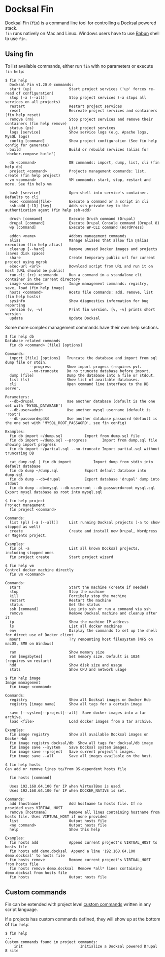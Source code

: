 # Docksal Fin

Docksal Fin (`fin`) is a command line tool for controlling a Docksal powered stack.  
`fin` runs natively on Mac and Linux. Windows users have to use [Babun](http://babun.github.io) shell to use `fin`.

## Using fin

To list available commands, either run `fin` with no parameters or execute `fin help`:

    $ fin help
      Docksal Fin v1.20.0 commands:  
      start (up)                 Start project services ('up' forces re-read of configuration)
      stop [-a (--all)]          Stop project services (-a stops all services on all projects)
      restart                    Restart project services
      reset                      Recreate project services and containers (fin help reset)
      remove (rm)                Stop project services and remove their containers (fin help remove)
      status (ps)                List project services
      logs [service]             Show service logs (e.g. Apache logs, MySQL logs)
      config [command]           Show project configuration (See fin help config for generate)
      build                      Build or rebuild services (alias for 'docker-compose build')
    
      db <command>               DB commands: import, dump, list, cli (fin help db)
      project <command>          Projects management commands: list, create (fin help project)
      vm <command>               VM commands: start, stop, restart and more. See fin help vm
    
      bash [service]             Open shell into service's container. Defaults to cli
      exec <command|file>        Execute a command or a script in cli
      ssh-add [-lD] [key]        Adds ssh private key to the authentication agent (fin help ssh-add)
    
      drush [command]            Execute Drush command (Drupal)
      drupal [command]           Execute Drupal Console command (Drupal 8)
      wp [command]               Execute WP-CLI command (WordPress)
    
      addon <name>               Addons management commands
      alias                      Manage aliases that allow fin @alias execution (fin help alias)
      cleanup [--hard]           Remove unused Docker images and projects (saves disk space)
      share                      Create temporary public url for current project using ngrok
      exec-url <url>             Download script from URL and run it on host (URL should be public)
      run-cli (rc) <command>     Run a command in a standalone cli container in the current directory
      image <command>            Image management commands: registry, save, load (fin help image)
      hosts <command>            Hosts file commands: add, remove, list (fin help hosts)
      sysinfo                    Show diagnostics information for bug reporting
      version (v, -v)            Print fin version. [v, -v] prints short version
      update                     Update Docksal

Some more complex management commands have their own help sections.

<a name="fin-help-db"></a>

    $ fin help db
    Database related commands
      fin db <command> [file] [options]

    Commands:
      import [file] [options]  	Truncate the database and import from sql dump file or stdin.
               --progress      	Show import progess (requires pv).
               --no-truncate   	Do no truncate database before import.
      dump [file]              	Dump the database into a file or stdout.
      list (ls)                	Show list of available databases.
      cli                      	Open command line interface to the DB server.

    Parameters:
      --db=drupal              	Use another database (default is the one set with 'MYSQL_DATABASE')
      --db-user=admin          	Use another mysql username (default is 'root')
      --db-password=p4$$       	Use another database password (default is the one set with 'MYSQL_ROOT_PASSWORD', see fin config)

    Examples:
      fin db import ~/dump.sql 			Import from dump.sql file
      fin db import ~/dump.sql --progress		Import from dump.sql file showing import progress
      fin db import ~/partial.sql --no-truncate	Import partial.sql without truncating DB

      cat dump.sql | fin db import			Import dump from stdin into default database
      fin db dump ~/dump.sql   			Export default database into dump.sql
      fin db dump --db=drupal  			Export database 'drupal' dump into stdout
      fin db dump --db=mysql --db-user=root --db-password=root mysql.sql    Export mysql database as root into mysql.sql

<a name="fin-help-project"></a>

    $ fin help project
    Project management
      fin project <command>      
    
    Commands:
      list (pl) [-a (--all)]     List running Docksal projects (-a to show stopped as well)
      create                     Create and install new Drupal, Wordpress or Magento project.
    
    Examples:
      fin pl -a                  List all known Docksal projects, including stopped ones
      fin project create         Start project wizard


<a name="fin-help-vm"></a>

    $ fin help vm
    Control docker machine directly
      fin vm <command>           
    
    Commands:
      start                      Start the machine (create if needed)
      stop                       Stop the machine
      kill                       Forcibely stop the machine
      restart                    Restart the machine
      status                     Get the status
      ssh [command]              Log into ssh or run a command via ssh
      remove                     Remove Docksal machine and cleanup after it
      ip                         Show the machine IP address
      ls                         List all docker machines
      env                        Display the commands to set up the shell for direct use of Docker client
      mount                      Try remounting host filesystem (NFS on macOS, SMB on Windows)
    
      ram                        Show memory size
      ram [megabytes]            Set memory size. Default is 1024 (requires vm restart)
      hdd                        Show disk size and usage
      stats                      Show CPU and network usage

<a name="fin-help-image"></a>

    $ fin help image
    Image management
      fin image <command>        
    
    Commands:
      registry                   Show all Docksal images on Docker Hub
      registry [image name]      Show all tags for a certain image
    
      save [--system|--project|--all]  Save docker images into a tar archive.
      load <file>                Load docker images from a tar archive.
    
    Examples:
      fin image registry         Show all available Docksal images on Docker Hub
      fin image registry docksal/db  Show all tags for docksal/db image
      fin image save --system    Save Docksal system images.
      fin image save --project   Save current project's images.
      fin image save --all       Save all images available on the host.

<a name="fin-help-hosts"></a>

    $ fin help hosts
    Can add or remove lines to/from OS-dependent hosts file
    
      fin hosts [command]        
    
      Uses 192.168.64.100 for IP when VirtualBox is used.  
      Uses 192.168.64.100 for IP when DOCKER_NATIVE is set.  
    
    Commands:
      add [hostname]             Add hostname to hosts file. If no provided uses VIRTUAL_HOST
      remove [hostname]          Remove all lines containing hostname from hosts file. Uses VIRTUAL_HOST if none provided
      list                       Output hosts file
      <no command>               Output hosts file
      help                       Show this help
    
    Examples:
      fin hosts add              Append current project's VIRTUAL_HOST to hosts file
      fin hosts add demo.docksal  Append a line '192.168.64.100 demo.docksal' to hosts file
      fin hosts remove           Remove current project's VIRTUAL_HOST from hosts file
      fin hosts remove demo.docksal  Remove *all* lines containing demo.docksal from hosts file
      fin hosts                  Output hosts file

## Custom commands

Fin can be extended with project level [custom commands](../fin/custom-commands.md) written in any script language.

If a projects has custom commands defined, they will show up at the bottom of `fin help`:

    $ fin help
    ...
    Custom commands found in project commands:
        init                          Initialize a Docksal powered Drupal 8 site
